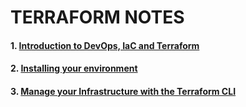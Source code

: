 # TERRAFORM NOTES

#### 1. [Introduction to DevOps, IaC and Terraform](https://docs.google.com/presentation/d/1uS5l9PEBQZK-i0VhXZoV642FrcDiBDmJqHGLs3vvb8U/edit?usp=sharing)
#### 2. [Installing your environment](https://docs.google.com/presentation/d/1f-e6cEoE8xhTU4fmp9hS8RatISSyReXBU0H34lVAgyo/edit?usp=sharing)
#### 3. [Manage your Infrastructure with the Terraform CLI](https://docs.google.com/presentation/d/1645nqOUGxuXQCPum36kwPEoX6t6yMoyxtib08PoUaSg/edit?usp=sharing)